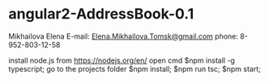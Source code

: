 # angular2-AddressBook-0.1 
Mikhailova Elena 
E-mail: Elena.Mikhailova.Tomsk@gmail.com 
phone: 8-952-803-12-58 

install node.js from https://nodejs.org/en/ 
open cmd 
   $npm install -g typescript; 
go to the projects folder 
   $npm install; 
   $npm run tsc; 
   $npm start; 